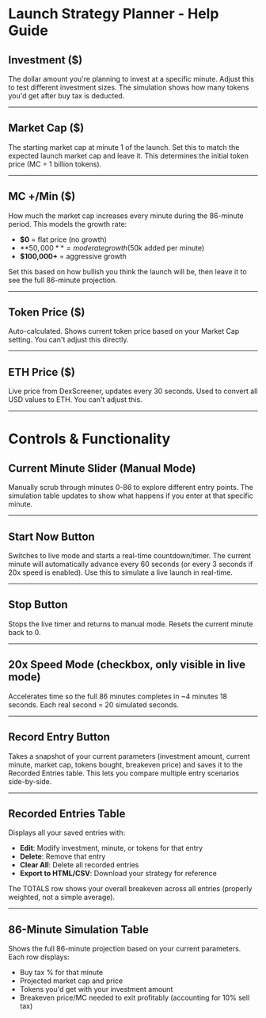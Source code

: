 # Launch Strategy Planner - Help Guide

## **Investment ($)**
The dollar amount you're planning to invest at a specific minute. Adjust this to test different investment sizes. The simulation shows how many tokens you'd get after buy tax is deducted.

---

## **Market Cap ($)**
The starting market cap at minute 1 of the launch. Set this to match the expected launch market cap and leave it. This determines the initial token price (MC ÷ 1 billion tokens).

---

## **MC +/Min ($)**
How much the market cap increases every minute during the 86-minute period. This models the growth rate:
- **$0** = flat price (no growth)
- **$50,000** = moderate growth ($50k added per minute)
- **$100,000+** = aggressive growth

Set this based on how bullish you think the launch will be, then leave it to see the full 86-minute projection.

---

## **Token Price ($)**
Auto-calculated. Shows current token price based on your Market Cap setting. You can't adjust this directly.

---

## **ETH Price ($)**
Live price from DexScreener, updates every 30 seconds. Used to convert all USD values to ETH. You can't adjust this.

---

# Controls & Functionality

## **Current Minute Slider (Manual Mode)**
Manually scrub through minutes 0-86 to explore different entry points. The simulation table updates to show what happens if you enter at that specific minute.

---

## **Start Now Button**
Switches to live mode and starts a real-time countdown/timer. The current minute will automatically advance every 60 seconds (or every 3 seconds if 20x speed is enabled). Use this to simulate a live launch in real-time.

---

## **Stop Button**
Stops the live timer and returns to manual mode. Resets the current minute back to 0.

---

## **20x Speed Mode** (checkbox, only visible in live mode)
Accelerates time so the full 86 minutes completes in ~4 minutes 18 seconds. Each real second = 20 simulated seconds.

---

## **Record Entry Button**
Takes a snapshot of your current parameters (investment amount, current minute, market cap, tokens bought, breakeven price) and saves it to the Recorded Entries table. This lets you compare multiple entry scenarios side-by-side.

---

## **Recorded Entries Table**
Displays all your saved entries with:
- **Edit**: Modify investment, minute, or tokens for that entry
- **Delete**: Remove that entry
- **Clear All**: Delete all recorded entries
- **Export to HTML/CSV**: Download your strategy for reference

The TOTALS row shows your overall breakeven across all entries (properly weighted, not a simple average).

---

## **86-Minute Simulation Table**
Shows the full 86-minute projection based on your current parameters. Each row displays:
- Buy tax % for that minute
- Projected market cap and price
- Tokens you'd get with your investment amount
- Breakeven price/MC needed to exit profitably (accounting for 10% sell tax)

